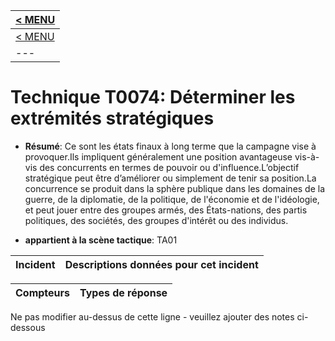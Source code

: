 |[< MENU](../README.md)|
|---|
|[< MENU](../../README.md)|
|---|
# Technique T0074: Déterminer les extrémités stratégiques

* **Résumé**: Ce sont les états finaux à long terme que la campagne vise à provoquer.Ils impliquent généralement une position avantageuse vis-à-vis des concurrents en termes de pouvoir ou d'influence.L’objectif stratégique peut être d’améliorer ou simplement de tenir sa position.La concurrence se produit dans la sphère publique dans les domaines de la guerre, de la diplomatie, de la politique, de l'économie et de l'idéologie, et peut jouer entre des groupes armés, des États-nations, des partis politiques, des sociétés, des groupes d'intérêt ou des individus.

* **appartient à la scène tactique**: TA01


|Incident |Descriptions données pour cet incident |
|-------- |-------------------- |



|Compteurs |Types de réponse |
|-------- |-------------- |


Ne pas modifier au-dessus de cette ligne - veuillez ajouter des notes ci-dessous